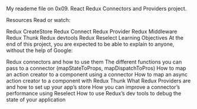 My reademe file on 0x09. React Redux Connectors and Providers project.

Resources
Read or watch:

Redux CreateStore
Redux Connect
Redux Provider
Redux Middleware
Redux Thunk
Redux devtools
Redux Reselect
Learning Objectives
At the end of this project, you are expected to be able to explain to anyone, without the help of Google:

Redux connectors and how to use them
The different functions you can pass to a connector (mapStateToProps, mapDispatchToPros)
How to map an action creator to a component using a connector
How to map an async action creator to a component with Redux Thunk
What Redux Providers are and how to set up your app’s store
How you can improve a connector’s performance using Reselect
How to use Redux’s dev tools to debug the state of your application

